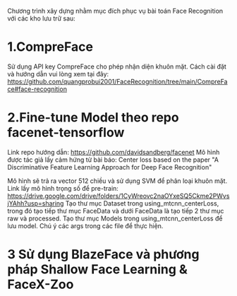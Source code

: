 Chương trình xây dựng nhằm mục đích phục vụ bài toán Face Recognition với các kho lưu trữ sau:
#  1.CompreFace
Sử dụng API key CompreFace cho phép nhận diện khuôn mặt. Cách cài đặt và hướng dẫn vui lòng xem tại đây: https://github.com/quangprobui2001/FaceRecognition/tree/main/CompreFace#face-recognition
# 2.Fine-tune Model theo repo facenet-tensorflow
Link repo hướng dẫn: https://github.com/davidsandberg/facenet
Mô hình được tác giả lấy cảm hứng từ bài báo: Center loss based on the paper "A Discriminative Feature Learning Approach for Deep Face Recognition"

Mô hình sẽ trả ra vector 512 chiều và sử dụng SVM để phân loại khuôn mặt. Link lấy mô hình trọng số để pre-train: https://drive.google.com/drive/folders/1CyWreovc2naOYxeSQ5Ckme2PWvsjYAhh?usp=sharing
Tạo thư mục Dataset trong using_mtcnn_centerLoss, trong đó tạo tiếp thư mục FaceData và dưới FaceData là tạo tiếp 2 thư mục raw và processed.
Tạo thư mục Models trong using_mtcnn_centerLoss để lưu model.
Chú ý các args trong các file để thực hiện.
# 3 Sử dụng BlazeFace và phương pháp Shallow Face Learning & FaceX-Zoo
